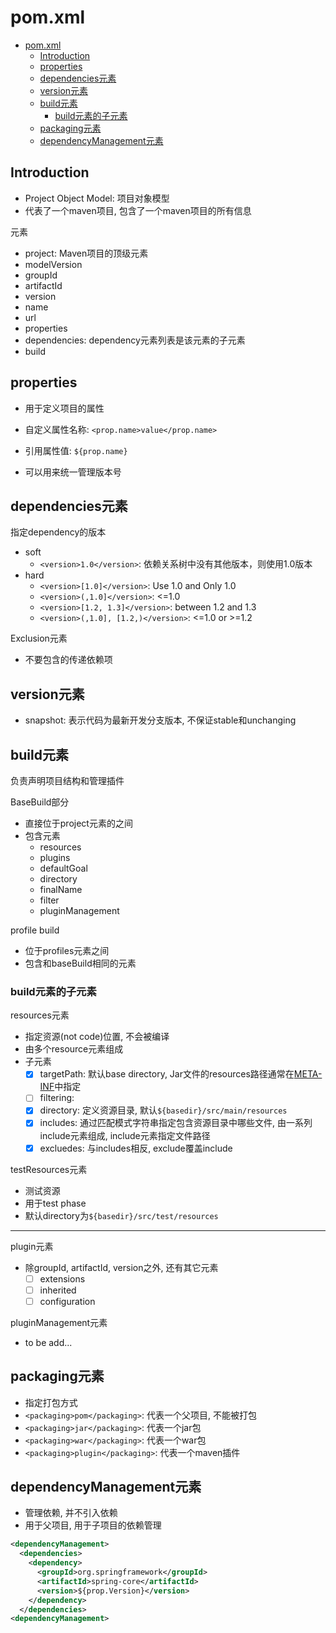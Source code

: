 # pom.xml

- [pom.xml](#pomxml)
  - [Introduction](#introduction)
  - [properties](#properties)
  - [dependencies元素](#dependencies元素)
  - [version元素](#version元素)
  - [build元素](#build元素)
    - [build元素的子元素](#build元素的子元素)
  - [packaging元素](#packaging元素)
  - [dependencyManagement元素](#dependencymanagement元素)


## Introduction

- Project Object Model: 项目对象模型
- 代表了一个maven项目, 包含了一个maven项目的所有信息

元素

- project: Maven项目的顶级元素
- modelVersion
- groupId
- artifactId
- version
- name
- url
- properties
- dependencies: dependency元素列表是该元素的子元素
- build

## properties

- 用于定义项目的属性
- 自定义属性名称: `<prop.name>value</prop.name>`
- 引用属性值: `${prop.name}`

- 可以用来统一管理版本号

## dependencies元素

指定dependency的版本

- soft
  - `<version>1.0</version>`: 依赖关系树中没有其他版本，则使用1.0版本
- hard
  - `<version>[1.0]</version>`: Use 1.0 and Only 1.0
  - `<version>(,1.0]</version>`: <=1.0
  - `<version>[1.2, 1.3]</version>`: between 1.2 and 1.3
  - `<version>(,1.0], [1.2,)</version>`: <=1.0 or >=1.2

Exclusion元素

- 不要包含的传递依赖项

## version元素

- snapshot: 表示代码为最新开发分支版本, 不保证stable和unchanging 

## build元素

负责声明项目结构和管理插件

BaseBuild部分

- 直接位于project元素的之间
- 包含元素
  - resources
  - plugins
  - defaultGoal
  - directory
  - finalName
  - filter
  - pluginManagement

profile build

- 位于profiles元素之间
- 包含和baseBuild相同的元素

### build元素的子元素

resources元素

- 指定资源(not code)位置, 不会被编译
- 由多个resource元素组成
- 子元素
  - [x] targetPath: 默认base directory, Jar文件的resources路径通常在[META-INF]()中指定
  - [ ] filtering: 
  - [x] directory: 定义资源目录, 默认`${basedir}/src/main/resources`
  - [x] includes: 通过匹配模式字符串指定包含资源目录中哪些文件, 由一系列include元素组成, include元素指定文件路径
  - [x] excluedes: 与includes相反, exclude覆盖include

testResources元素

- 测试资源
- 用于test phase
- 默认directory为`${basedir}/src/test/resources`

***

plugin元素

- 除groupId, artifactId, version之外, 还有其它元素
  - [ ] extensions
  - [ ] inherited
  - [ ] configuration

pluginManagement元素

- to be add...

## packaging元素

- 指定打包方式
- `<packaging>pom</packaging>`: 代表一个父项目, 不能被打包
- `<packaging>jar</packaging>`: 代表一个jar包
- `<packaging>war</packaging>`: 代表一个war包
- `<packaging>plugin</packaging>`: 代表一个maven插件

## dependencyManagement元素

- 管理依赖, 并不引入依赖
- 用于父项目, 用于子项目的依赖管理

```xml
<dependencyManagement>
  <dependencies>
    <dependency>
      <groupId>org.springframework</groupId>
      <artifactId>spring-core</artifactId>
      <version>${prop.Version}</version>
    </dependency>
  </dependencies>
<dependencyManagement>
```
